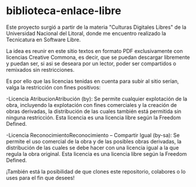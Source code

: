 # biblioteca-enlace-libre

Este proyecto surgió a partir de la materia "Culturas Digitales Libres" de la Universidad Nacional del Litoral, donde me encuentro realizado la Tecnicatura en Software Libre.

La idea es reunir en este sitio textos en formato PDF exclusivamente con licencias Creative Commona, es decir, que se puedan descargar libremente y puedan ser, si asi se deseara por un lector, poder ser compartidos o remixados sin restricciones.

Es por ello que las licencias tenidas en cuenta para subir al sitio serían, valga la restricción con fines positivos:

-Licencia AtribucionAtribución (by): Se permite cualquier explotación de la obra, incluyendo la explotación con fines comerciales y la creación de obras derivadas, la distribución de las cuales también está permitida sin ninguna restricción. Esta licencia es una licencia libre según la Freedom Defined.

-Licencia ReconocimientoReconocimiento – Compartir Igual (by-sa): Se permite el uso comercial de la obra y de las posibles obras derivadas, la distribución de las cuales se debe hacer con una licencia igual a la que regula la obra original. Esta licencia es una licencia libre según la Freedom Defined.

¡También está la posibilidad de que clones este repositorio, colabores o lo uses para el fin que desees!

